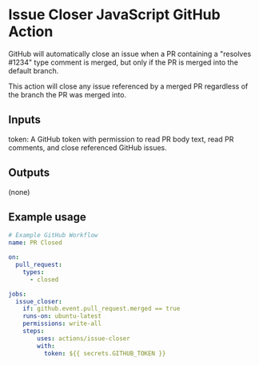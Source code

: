 # Issue Closer JavaScript GitHub Action

GitHub will automatically close an issue when a PR containing a "resolves #1234"
type comment is merged, but only if the PR is merged into the default branch.

This action will close any issue referenced by a merged PR regardless of the
branch the PR was merged into.

## Inputs

token: A GitHub token with permission to read PR body text, read PR comments,
       and close referenced GitHub issues.

## Outputs

(none)

## Example usage

```yaml
# Example GitHub Workflow
name: PR Closed

on:
  pull_request:
    types:
      - closed

jobs:
  issue_closer:
    if: github.event.pull_request.merged == true
    runs-on: ubuntu-latest
    permissions: write-all
    steps:
        uses: actions/issue-closer
        with:
          token: ${{ secrets.GITHUB_TOKEN }}
```
